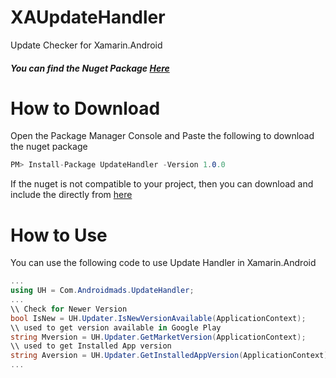 # XAUpdateHandler
Update Checker for Xamarin.Android

##### You can find the Nuget Package [Here](https://www.nuget.org/packages/UpdateHandler/)

# How to Download
Open the Package Manager Console and Paste the following to download the nuget package
```csharp
PM> Install-Package UpdateHandler -Version 1.0.0
```
If the nuget is not compatible to your project, then you can download and include the directly from [here](https://github.com/androidmads/XAUpdateHandler/tree/master/dll)
# How to Use
You can use the following code to use Update Handler in Xamarin.Android
```csharp
...
using UH = Com.Androidmads.UpdateHandler;
...
\\ Check for Newer Version
bool IsNew = UH.Updater.IsNewVersionAvailable(ApplicationContext);
\\ used to get version available in Google Play
string Mversion = UH.Updater.GetMarketVersion(ApplicationContext);
\\ used to get Installed App version
string Aversion = UH.Updater.GetInstalledAppVersion(ApplicationContext);
...
```

